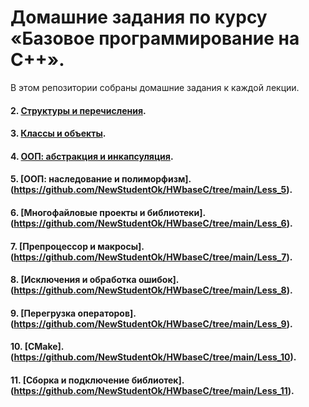 # Домашние задания по курсу «Базовое программирование на C++».

В этом репозитории собраны домашние задания к каждой лекции. 

#### 2. [Структуры и перечисления](https://github.com/NewStudentOk/HWbaseC/tree/main/Less_2).
#### 3. [Классы и объекты](https://github.com/NewStudentOk/HWbaseC/tree/main/Less_3).
#### 4. [ООП: абстракция и инкапсуляция](https://github.com/NewStudentOk/HWbaseC/tree/main/Less_4).
#### 5. [ООП: наследование и полиморфизм].(https://github.com/NewStudentOk/HWbaseC/tree/main/Less_5).
#### 6. [Многофайловые проекты и библиотеки].(https://github.com/NewStudentOk/HWbaseC/tree/main/Less_6).
#### 7. [Препроцессор и макросы].(https://github.com/NewStudentOk/HWbaseC/tree/main/Less_7).
#### 8. [Исключения и обработка ошибок].(https://github.com/NewStudentOk/HWbaseC/tree/main/Less_8).
#### 9. [Перегрузка операторов].(https://github.com/NewStudentOk/HWbaseC/tree/main/Less_9).
#### 10. [CMake].(https://github.com/NewStudentOk/HWbaseC/tree/main/Less_10).
#### 11. [Сборка и подключение библиотек].(https://github.com/NewStudentOk/HWbaseC/tree/main/Less_11).
